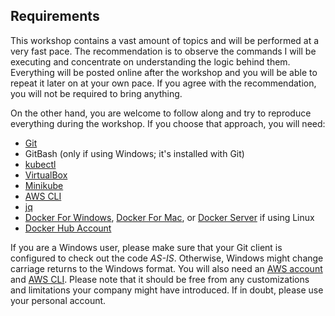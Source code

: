 ## Requirements

This workshop contains a vast amount of topics and will be performed at a very fast pace. The recommendation is to observe the commands I will be executing and concentrate on understanding the logic behind them. Everything will be posted online after the workshop and you will be able to repeat it later on at your own pace. If you agree with the recommendation, you will not be required to bring anything.

On the other hand, you are welcome to follow along and try to reproduce everything during the workshop. If you choose that approach, you will need:

* [Git](https://git-scm.com/)
* GitBash (only if using Windows; it's installed with Git)
* [kubectl](https://kubernetes.io/docs/tasks/tools/install-kubectl/)
* [VirtualBox](https://www.virtualbox.org/wiki/Downloads)
* [Minikube](https://github.com/kubernetes/minikube/releases)
* [AWS CLI](https://aws.amazon.com/cli/)
* [jq](https://stedolan.github.io/jq/)
* [Docker For Windows](https://www.docker.com/docker-windows), [Docker For Mac](https://www.docker.com/docker-mac), or [Docker Server](https://docs.docker.com/install/#server) if using Linux
* [Docker Hub Account](https://hub.docker.com/)

If you are a Windows user, please make sure that your Git client is configured to check out the code *AS-IS*. Otherwise, Windows might change carriage returns to the Windows format. You will also need an [AWS account](https://aws.amazon.com/) and [AWS CLI](https://aws.amazon.com/cli/). Please note that it should be free from any customizations and limitations your company might have introduced. If in doubt, please use your personal account.
